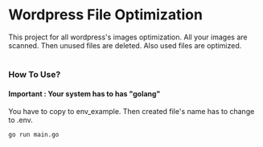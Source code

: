 # **Wordpress File Optimization**
This project for all wordpress's images optimization.
All your images are scanned. Then unused files are deleted. Also used files are optimized.

#
### **How To Use?**
#### **Important : Your system has to has "golang"** 
You have to copy to env_example. Then created file's name has to change to .env.

```go run main.go```